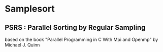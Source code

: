 # Samplesort

## PSRS : Parallel Sorting by Regular Sampling
based on the book "Parallel Programming in C With Mpi and Openmp" by Michael J. Quinn
